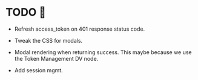 # TODO 🚧

* Refresh access_token on 401 response status code.

* Tweak the CSS for modals.

* Modal rendering when returning success. This maybe because we use the Token Management DV node.

* Add session mgmt.